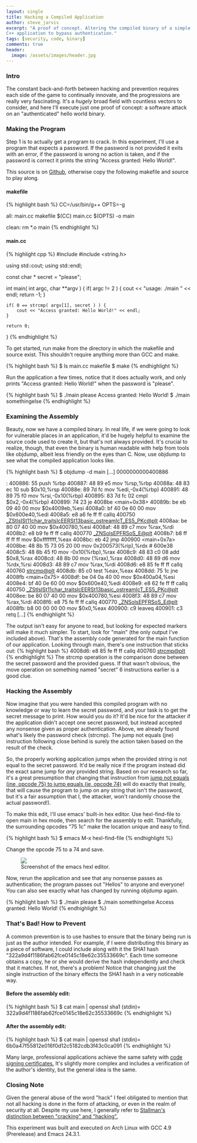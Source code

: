 ```yaml
---
layout: single
title: Hacking a Compiled Application
author: steve_jarvis
excerpt: "A proof of concept. Altering the compiled binary of a simple
C++ application to bypass authentication."
tags: [security, code, binary]
comments: true
header:
  image: /assets/images/header.jpg
---
```


### Intro
The constant back-and-forth between hacking and prevention requires each side of
the game to continually innovate, and the progressions are really very
fascinating. It's a *hugely* broad field with countless vectors to consider,
and here I'll execute just one proof of concept: a software attack on an
"authenticated" hello world binary.


### Making the Program
Step 1 is to actually get a program to crack. In this experiment, I'll use a
program that expects a password. If the password is not provided it exits with
an error, if the password is wrong no action is taken, and if the password is
correct it prints the string "Access granted: Hello World!".

This source is on [Github](https://github.com/stevejarvis/apphack), otherwise
copy the following makefile and source to play along.

#### makefile
{% highlight bash %}
CC=/usr/bin/g++
OPTS=-g

all: main.cc makefile
    $(CC) main.cc $(OPTS) -o main

clean:
    rm *.o main
{% endhighlight %}

#### main.cc
{% highlight cpp %}
#include <iostream>
#include <string.h>

using std::cout;
using std::endl;

const char * secret = "please";

int main( int argc, char **argv )
{
    if( argc != 2 ) {
        cout << "usage: ./main <password>" << endl;
        return -1;
    }

    if( 0 == strcmp( argv[1], secret ) ) {
        cout << "Access granted: Hello World!" << endl;
    }

    return 0;
}
{% endhighlight %}

To get started, run make from the directory in which the makefile and source
exist. This shouldn't require anything more than GCC and make.

{% highlight bash %}
$ ls
main.cc makefile
$ make
{% endhighlight %}

Run the application a few times, notice that it does actually work, and only
prints "Access granted: Hello World!" when the password is "please".

{% highlight bash %}
$ ./main please
Access granted: Hello World!
$ ./main somethingelse
{% endhighlight %}

### Examining the Assembly
Beauty, now we have a compiled binary. In real life, if we were going to look
for vulnerable places in an application, it'd be hugely helpful to examine the
source code used to create it, but that's not always provided. It's crucial to
realize, though, that even the binary is human readable with help from tools
like objdump, albeit less friendly on the eyes than C. Now, use objdump to
see what the compiled application looks like.

{% highlight bash %}
$ objdump -d main
[...]
0000000000400886 <main>:
400886: 55                     push   %rbp
400887: 48 89 e5               mov    %rsp,%rbp
40088a: 48 83 ec 10            sub    $0x10,%rsp
40088e: 89 7d fc               mov    %edi,-0x4(%rbp)
400891: 48 89 75 f0            mov    %rsi,-0x10(%rbp)
400895: 83 7d fc 02            cmpl   $0x2,-0x4(%rbp)
400899: 74 23                  je     4008be <main+0x38>
40089b: be eb 09 40 00         mov    $0x4009eb,%esi
4008a0: bf 40 0e 60 00         mov    $0x600e40,%edi
4008a5: e8 a6 fe ff ff         callq  400750 <_ZStlsISt11char_traitsIcEERSt13basic_ostreamIcT_ES5_PKc@plt>
4008aa: be 80 07 40 00         mov    $0x400780,%esi
4008af: 48 89 c7               mov    %rax,%rdi
4008b2: e8 b9 fe ff ff         callq  400770 <_ZNSolsEPFRSoS_E@plt>
4008b7: b8 ff ff ff ff         mov    $0xffffffff,%eax
4008bc: eb 42                  jmp    400900 <main+0x7a>
4008be: 48 8b 15 73 05 20 00   mov    0x200573(%rip),%rdx        # 600e38 <secret>
4008c5: 48 8b 45 f0            mov    -0x10(%rbp),%rax
4008c9: 48 83 c0 08            add    $0x8,%rax
4008cd: 48 8b 00               mov    (%rax),%rax
4008d0: 48 89 d6               mov    %rdx,%rsi
4008d3: 48 89 c7               mov    %rax,%rdi
4008d6: e8 85 fe ff ff         callq  400760 <strcmp@plt>
4008db: 85 c0                  test   %eax,%eax
4008dd: 75 1c                  jne    4008fb <main+0x75>
4008df: be 04 0a 40 00         mov    $0x400a04,%esi
4008e4: bf 40 0e 60 00         mov    $0x600e40,%edi
4008e9: e8 62 fe ff ff         callq  400750 <_ZStlsISt11char_traitsIcEERSt13basic_ostreamIcT_ES5_PKc@plt>
4008ee: be 80 07 40 00         mov    $0x400780,%esi
4008f3: 48 89 c7               mov    %rax,%rdi
4008f6: e8 75 fe ff ff         callq  400770 <_ZNSolsEPFRSoS_E@plt>
4008fb: b8 00 00 00 00         mov    $0x0,%eax
400900: c9                     leaveq
400901: c3                     retq
[...]
{% endhighlight %}

The output isn't easy for anyone to read, but looking for expected markers will
make it much simpler. To start, look for "main" (the only output I've included
above). That's the assembly code generated for the main function of our
application. Looking through main, there's one instruction that sticks out:
{% highlight bash %}
4008d6: e8 85 fe ff ff        callq  400760 <strcmp@plt>
{% endhighlight %}
The strcmp operation is the comparison done between the secret password and the
provided guess. If that wasn't obvious, the move operation on something named
"secret" 6 instructions earlier is a good clue.

### Hacking the Assembly
Now imagine that you were handed this compiled program with no knowledge or way
to learn the secret password, and your task is to get the secret message to
print. How would you do it? It'd be nice for the attacker if the application
didn't accept one secret password, but instead accepted any nonsense given as
proper authentication. Above, we already found what's likely the password check
(strcmp). The jump not equals (jne) instruction following close behind is surely
the action taken based on the result of the check.

So, the properly working application jumps when the provided string is not equal
to the secret password. It'd be really nice if the program instead did the exact
same jump for <i>any</i> provided string. Based on our research so far, it's
a great presumption that changing that instruction from [jump not equals
(jne, opcode 75) to jump equals (je, opcode 74)](http://unixwiz.net/techtips/x86-jumps.html)
will do exactly that (really, that will cause the program to jump on any string
that isn't the password, but it's a fair assumption that I, the attacker, won't
randomly choose the actual password!).

To make this edit, I'll use emacs' built-in hex editor. Use hexl-find-file to
open main in hex mode, then search for the assembly to edit. Thankfully, the
surrounding opcodes "75 1c" make the location unique and easy to find.

{% highlight bash %}
$ emacs
M-x hexl-find-file
{% endhighlight %}

Change the opcode 75 to a 74 and save.
<figure>
    <a href="../images/emacs_hexl_after.png"><img src="../images/emacs_hexl_after.png"></a>
    <figcaption>Screenshot of the emacs hexl editor.</figcaption>
</figure>

Now, rerun the application and see that any nonsense passes as authentication;
the program passes out "Hellos" to anyone and everyone! You can also see exactly
what has changed by running objdump again.

{% highlight bash %}
$ ./main please
$ ./main somethingelse
Access granted: Hello World!
{% endhighlight %}

### That's Bad! How to Prevent
A common prevention is to use hashes to ensure that the binary being run is just
as the author intended. For example, if I were distributing this binary as a
piece of software, I could include along with it the SHA1 hash
"322a9d4f1186fab62fce0145c18e62c35533669c". Each time someone obtains a copy, he
or she would derive the hash independently and check that it matches. If not,
there's a problem! Notice that changing just the single instruction of the
binary effects the SHA1 hash in a very noticeable way.

#### Before the assembly edit:
{% highlight bash %}
$ cat main | openssl sha1
(stdin)= 322a9d4f1186fab62fce0145c18e62c35533669c
{% endhighlight %}

#### After the assembly edit:
{% highlight bash %}
$ cat main | openssl sha1
(stdin)= 6b0a47f55812e016f0d12c5182cdb3f43c0ca091
{% endhighlight %}

Many large, professional applications achieve the same safety with [code signing
certificates.](http://msdn.microsoft.com/en-us/library/ie/ms537361%28v=vs.85%29.aspx)
It's slightly more complex and includes a verification of the
author's identity, but the general idea is the same.

### Closing Note
Given the general abuse of the word "hack" I feel obligated to mention that
not all hacking is done in the form of attacking, or even in the realm of
security at all. Despite my use here, I generally refer to [Stallman's
distinction between "cracking" and "hacking".](https://www.stallman.org/articles/on-hacking.html)

This experiment was built and executed on Arch Linux with GCC 4.9 (Prerelease)
and Emacs 24.3.1.
